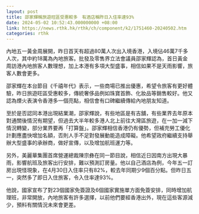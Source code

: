 ```yaml
---
layout: post
title: 邵家輝稱旅遊旺區受惠較多　有酒店稱昨日入住率達93%
date: 2024-05-02 10:52:43.000000000 +08:00
link: https://news.rthk.hk/rthk/ch/component/k2/1751460-20240502.htm
categories: rthk
---
```


內地五一黃金周展開，昨日首天有超過80萬人次出入境香港，入境佔46萬7千多人次，其中約18萬為內地旅客。批發及零售界立法會議員邵家輝認為，首日黃金周訪港內地旅客人數理想，加上本港有多項大型盛事，相信如果不是天雨影響，旅客人數會更多。

邵家輝在本台節目《千禧年代》表示，一些商場已推出優惠，希望令旅客有更好體驗，昨日旅遊旺區受惠較多，傳統奢侈品例如珠寶首飾、化妝品等銷售較好。他又認為煙火表演令香港多一個亮點，相信會有口碑繼續傳給內地朋友知道。

至於是否認同本港出現結業潮，邵家輝說，有些地區是有吉舖，有些業界去年原本對通關後情況有期望，但過去大半年較多港人北上前往大灣區旅遊，在一加一減下情況轉變，部分業界要再「打算盤」。邵家輝相信香港仍有優勢，但補充勞工優化計劃應盡快增加名額，否則人手不足對發展動能造成障礙。他希望政府繼續支持舉辦大型盛事的承辦商，做好宣傳，以及增加航班運力等。

另外，美麗華集團首席營運總裁陳宗彝在同一節目說，相信近日因南方出現大暴雨，影響航班及旅客出行安排，難以預測訂房量。他以自己酒店為例，今年五一訂房出現怪現象，在4月30日入住率只有82%，較去年同期少9個百分點。但昨日五一，突然多了即日入住旅客，令入住率達93%。

他說，國家宣布了對23個國家免簽證及6個國家實施單方面免簽安排，同時增加航理班，非常開放，內地旅客有許多選擇，以前他們要經香港出外，現在這些客源減少，預料有關情況未來會更差。
